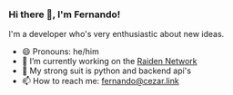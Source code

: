 ### Hi there 👋, I'm Fernando!


I'm a developer who's very enthusiastic about new ideas.

- 😄 Pronouns: he/him
- 🔭 I’m currently working on the [Raiden Network](https://github.com/netcriptus/raiden)
- 🌱 My strong suit is python and backend api's
- 📫 How to reach me: [fernando@cezar.link](mailto:fernando@cezar.link)
<!--
**netcriptus/netcriptus** is a ✨ _special_ ✨ repository because its `README.md` (this file) appears on your GitHub profile.

Here are some ideas to get you started:

- 🌱 I’m currently learning ...
- 👯 I’m looking to collaborate on ...
- 🤔 I’m looking for help with ...
- 💬 Ask me about ...
- 📫 How to reach me: ...

- ⚡ Fun fact: ...
-->

